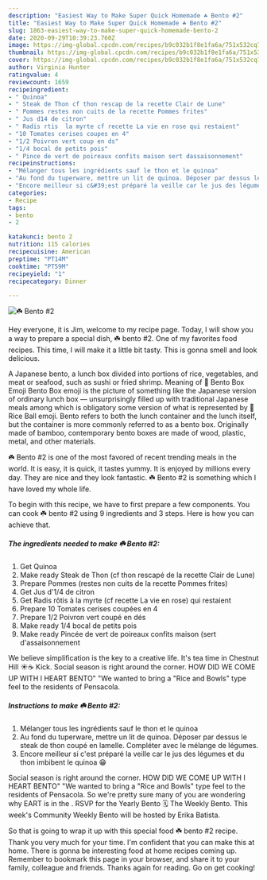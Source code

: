 ```yaml
---
description: "Easiest Way to Make Super Quick Homemade ☘️ Bento #2"
title: "Easiest Way to Make Super Quick Homemade ☘️ Bento #2"
slug: 1863-easiest-way-to-make-super-quick-homemade-bento-2
date: 2020-09-29T10:39:23.760Z
image: https://img-global.cpcdn.com/recipes/b9c032b1f8e1fa6a/751x532cq70/☘️-bento-2-photo-principale-de-la-recette.jpg
thumbnail: https://img-global.cpcdn.com/recipes/b9c032b1f8e1fa6a/751x532cq70/☘️-bento-2-photo-principale-de-la-recette.jpg
cover: https://img-global.cpcdn.com/recipes/b9c032b1f8e1fa6a/751x532cq70/☘️-bento-2-photo-principale-de-la-recette.jpg
author: Virginia Hunter
ratingvalue: 4
reviewcount: 1659
recipeingredient:
- " Quinoa"
- " Steak de Thon cf thon rescap de la recette Clair de Lune"
- " Pommes restes non cuits de la recette Pommes frites"
- " Jus d14 de citron"
- " Radis rtis  la myrte cf recette La vie en rose qui restaient"
- "10 Tomates cerises coupes en 4"
- "1/2 Poivron vert coup en ds"
- "1/4 bocal de petits pois"
- " Pince de vert de poireaux confits maison sert dassaisonnement"
recipeinstructions:
- "Mélanger tous les ingrédients sauf le thon et le quinoa"
- "Au fond du tuperware, mettre un lit de quinoa. Déposer par dessus le steak de thon coupé en lamelle. Compléter avec le mélange de légumes."
- "Encore meilleur si c&#39;est préparé la veille car le jus des légumes et du thon imbibent le quinoa 😁"
categories:
- Recipe
tags:
- bento
- 2

katakunci: bento 2 
nutrition: 115 calories
recipecuisine: American
preptime: "PT14M"
cooktime: "PT59M"
recipeyield: "1"
recipecategory: Dinner

---
```



![☘️ Bento #2](https://img-global.cpcdn.com/recipes/b9c032b1f8e1fa6a/751x532cq70/☘️-bento-2-photo-principale-de-la-recette.jpg)

Hey everyone, it is Jim, welcome to my recipe page. Today, I will show you a way to prepare a special dish, ☘️ bento #2. One of my favorites food recipes. This time, I will make it a little bit tasty. This is gonna smell and look delicious.

A Japanese bento, a lunch box divided into portions of rice, vegetables, and meat or seafood, such as sushi or fried shrimp. Meaning of 🍱 Bento Box Emoji Bento Box emoji is the picture of something like the Japanese version of ordinary lunch box — unsurprisingly filled up with traditional Japanese meals among which is obligatory some version of what is represented by 🍙 Rice Ball emoji. Bento refers to both the lunch container and the lunch itself, but the container is more commonly referred to as a bento box. Originally made of bamboo, contemporary bento boxes are made of wood, plastic, metal, and other materials.

☘️ Bento #2 is one of the most favored of recent trending meals in the world. It is easy, it is quick, it tastes yummy. It is enjoyed by millions every day. They are nice and they look fantastic. ☘️ Bento #2 is something which I have loved my whole life.


To begin with this recipe, we have to first prepare a few components. You can cook ☘️ bento #2 using 9 ingredients and 3 steps. Here is how you can achieve that.

<!--inarticleads1-->

##### The ingredients needed to make ☘️ Bento #2:

1. Get  Quinoa
1. Make ready  Steak de Thon (cf thon rescapé de la recette Clair de Lune)
1. Prepare  Pommes (restes non cuits de la recette Pommes frites)
1. Get  Jus d&#39;1/4 de citron
1. Get  Radis rôtis à la myrte (cf recette La vie en rose) qui restaient
1. Prepare 10 Tomates cerises coupées en 4
1. Prepare 1/2 Poivron vert coupé en dés
1. Make ready 1/4 bocal de petits pois
1. Make ready  Pincée de vert de poireaux confits maison (sert d&#39;assaisonnement


We believe simplification is the key to a creative life. It&#39;s tea time in Chestnut Hill ☀️☕️ Kick. Social season is right around the corner. HOW DID WE COME UP WITH I HEART BENTO&#34; &#34;We wanted to bring a &#34;Rice and Bowls&#34; type feel to the residents of Pensacola. 

<!--inarticleads2-->

##### Instructions to make ☘️ Bento #2:

1. Mélanger tous les ingrédients sauf le thon et le quinoa
1. Au fond du tuperware, mettre un lit de quinoa. Déposer par dessus le steak de thon coupé en lamelle. Compléter avec le mélange de légumes.
1. Encore meilleur si c&#39;est préparé la veille car le jus des légumes et du thon imbibent le quinoa 😁


Social season is right around the corner. HOW DID WE COME UP WITH I HEART BENTO&#34; &#34;We wanted to bring a &#34;Rice and Bowls&#34; type feel to the residents of Pensacola. So we&#39;re pretty sure many of you are wondering why EART is in the ️. RSVP for the Yearly Bento 🗓️ The Weekly Bento. This week&#39;s Community Weekly Bento will be hosted by Erika Batista. 

So that is going to wrap it up with this special food ☘️ bento #2 recipe. Thank you very much for your time. I'm confident that you can make this at home. There is gonna be interesting food at home recipes coming up. Remember to bookmark this page in your browser, and share it to your family, colleague and friends. Thanks again for reading. Go on get cooking!

